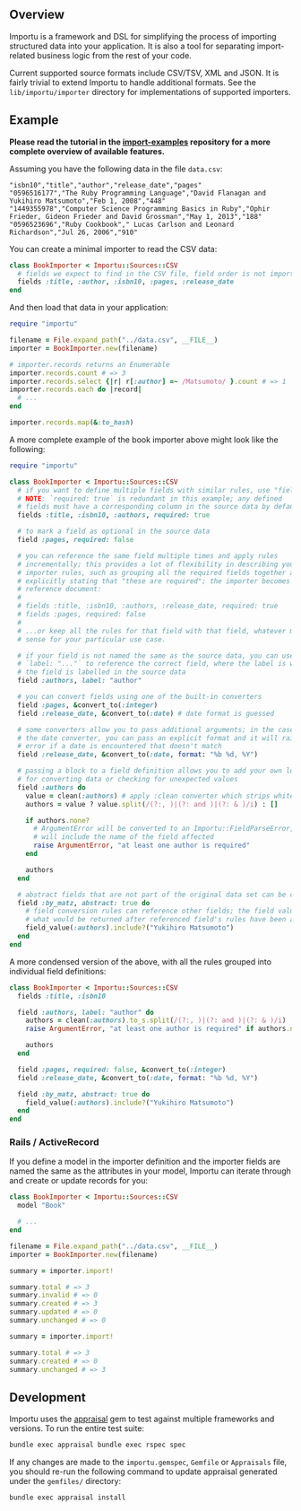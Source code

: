## Overview
Importu is a framework and DSL for simplifying the process of importing
structured data into your application.  It is also a tool for separating
import-related business logic from the rest of your code.

Current supported source formats include CSV/TSV, XML and JSON.  It is fairly
trivial to extend Importu to handle additional formats.  See the
`lib/importu/importer` directory for implementations of supported importers.

## Example
**Please read the tutorial in the
[import-examples](https://github.com/dhedlund/importu-examples) repository for
a more complete overview of available features.**

Assuming you have the following data in the file `data.csv`:
```
"isbn10","title","author","release_date","pages"
"0596516177","The Ruby Programming Language","David Flanagan and Yukihiro Matsumoto","Feb 1, 2008","448"
"1449355978","Computer Science Programming Basics in Ruby","Ophir Frieder, Gideon Frieder and David Grossman","May 1, 2013","188"
"0596523696","Ruby Cookbook"," Lucas Carlson and Leonard Richardson","Jul 26, 2006","910"
```

You can create a minimal importer to read the CSV data:
```ruby
class BookImporter < Importu::Sources::CSV
  # fields we expect to find in the CSV file, field order is not important
  fields :title, :author, :isbn10, :pages, :release_date
end
```

And then load that data in your application:
```ruby
require "importu"

filename = File.expand_path("../data.csv", __FILE__)
importer = BookImporter.new(filename)

# importer.records returns an Enumerable
importer.records.count # => 3
importer.records.select {|r| r[:author] =~ /Matsumoto/ }.count # => 1
importer.records.each do |record|
  # ...
end

importer.records.map(&:to_hash)
```

A more complete example of the book importer above might look like the following:
```ruby
require "importu"

class BookImporter < Importu::Sources::CSV
  # if you want to define multiple fields with similar rules, use "fields"
  # NOTE: `required: true` is redundant in this example; any defined
  # fields must have a corresponding column in the source data by default
  fields :title, :isbn10, :authors, required: true

  # to mark a field as optional in the source data
  field :pages, required: false

  # you can reference the same field multiple times and apply rules
  # incrementally; this provides a lot of flexibility in describing your
  # importer rules, such as grouping all the required fields together and
  # explicitly stating that "these are required"; the importer becomes the
  # reference document:
  #
  # fields :title, :isbn10, :authors, :release_date, required: true
  # fields :pages, required: false
  #
  # ...or keep all the rules for that field with that field, whatever makes
  # sense for your particular use case.

  # if your field is not named the same as the source data, you can use
  # `label: "..."` to reference the correct field, where the label is what
  # the field is labelled in the source data
  field :authors, label: "author"

  # you can convert fields using one of the built-in converters
  field :pages, &convert_to(:integer)
  field :release_date, &convert_to(:date) # date format is guessed

  # some converters allow you to pass additional arguments; in the case of
  # the date converter, you can pass an explicit format and it will raise an
  # error if a date is encountered that doesn't match
  field :release_date, &convert_to(:date, format: "%b %d, %Y")

  # passing a block to a field definition allows you to add your own logic
  # for converting data or checking for unexpected values
  field :authors do
    value = clean(:authors) # apply :clean converter which strips whitespace
    authors = value ? value.split(/(?:, )|(?: and )|(?: & )/i) : []

    if authors.none?
      # ArgumentError will be converted to an Importu::FieldParseError, which
      # will include the name of the field affected
      raise ArgumentError, "at least one author is required"
    end

    authors
  end

  # abstract fields that are not part of the original data set can be created
  field :by_matz, abstract: true do
    # field conversion rules can reference other fields; the field value is
    # what would be returned after referenced field's rules have been applied
    field_value(:authors).include?("Yukihiro Matsumoto")
  end
end
```

A more condensed version of the above, with all the rules grouped into individual field definitions:
```ruby
class BookImporter < Importu::Sources::CSV
  fields :title, :isbn10

  field :authors, label: "author" do
    authors = clean(:authors).to_s.split(/(?:, )|(?: and )|(?: & )/i)
    raise ArgumentError, "at least one author is required" if authors.none?

    authors
  end

  field :pages, required: false, &convert_to(:integer)
  field :release_date, &convert_to(:date, format: "%b %d, %Y")

  field :by_matz, abstract: true do
    field_value(:authors).include?("Yukihiro Matsumoto")
  end
end
```

### Rails / ActiveRecord
If you define a model in the importer definition and the importer fields are
named the same as the attributes in your model, Importu can iterate through and
create or update records for you:

```ruby
class BookImporter < Importu::Sources::CSV
  model "Book"

  # ...
end

filename = File.expand_path("../data.csv", __FILE__)
importer = BookImporter.new(filename)

summary = importer.import!

summary.total # => 3
summary.invalid # => 0
summary.created # => 3
summary.updated # => 0
summary.unchanged # => 0

summary = importer.import!

summary.total # => 3
summary.created # => 0
summary.unchanged # => 3
```

## Development

Importu uses the [appraisal](https://github.com/thoughtbot/appraisal) gem to
test against multiple frameworks and versions. To run the entire test suite:

```bash
bundle exec appraisal bundle exec rspec spec
```

If any changes are made to the `importu.gemspec`, `Gemfile` or `Appraisals`
file, you should re-run the following command to update appraisal generated
under the `gemfiles/` directory:

```bash
bundle exec appraisal install
```
